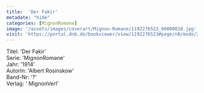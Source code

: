 ```yaml
---
title:  'Der Fakir'
metadate: "hide"
categories: [MignonRomane]
image: '/assets/images/coverart/Mignon-Romane/1192276523_00000010.jpg'
visit: 'https://portal.dnb.de/bookviewer/view/1192276523#page/n0/mode/2up'
---
```

Titel: 'Der Fakir' <br>
Serie: 'MignonRomane' <br>
Jahr: '1914' <br>
AutorIn: 'Albert Rosinskow' <br>
Band-Nr: '?' <br>
Verlag: ' MignonVerl'